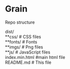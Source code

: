 # Grain

Repo structure

dist/  
**css/ # CSS files  
**fonts/ # Fonts  
**imgs/ # Png files  
**js/ # JavaScript files  
index.min.html #main html file  
README.md # This file
